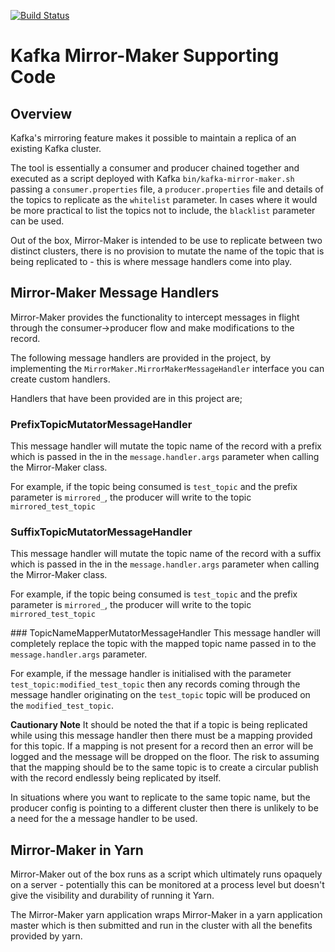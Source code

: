 [![Build Status](https://travis-ci.org/owenrumney/yarn_mirrormaker.svg?branch=master)](https://travis-ci.org/owenrumney/yarn_mirrormaker)

# Kafka Mirror-Maker Supporting Code

## Overview
Kafka's mirroring feature makes it possible to maintain a replica of an existing Kafka cluster.

The tool is essentially a consumer and producer chained together and executed as a script deployed with Kafka `bin/kafka-mirror-maker.sh` passing a `consumer.properties` file, a `producer.properties` file and details of the topics to replicate as the `whitelist` parameter.
In cases where it would be more practical to list the topics not to include, the `blacklist` parameter can be used.

Out of the box, Mirror-Maker is intended to be use to replicate between two distinct clusters, there is no provision to mutate the name of the topic that is being replicated to - this is where message handlers come into play.

## Mirror-Maker Message Handlers
Mirror-Maker provides the functionality to intercept messages in flight through the consumer->producer flow and make modifications to the record.

The following message handlers are provided in the project, by implementing the `MirrorMaker.MirrorMakerMessageHandler` interface you can create custom handlers.

Handlers that have been provided are in this project are;

### PrefixTopicMutatorMessageHandler
This message handler will mutate the topic name of the record with a prefix which is passed in the in the `message.handler.args` parameter when calling the Mirror-Maker class.

For example, if the topic being consumed is `test_topic` and the prefix parameter is `mirrored_`, the producer will write to the topic `mirrored_test_topic`

### SuffixTopicMutatorMessageHandler
This message handler will mutate the topic name of the record with a suffix which is passed in the in the `message.handler.args` parameter when calling the Mirror-Maker class.

For example, if the topic being consumed is `test_topic` and the prefix parameter is `mirrored_`, the producer will write to the topic `mirrored_test_topic`

### TopicNameMapperMutatorMessageHandler
This message handler will completely replace the topic with the mapped topic name passed in to the `message.handler.args` parameter.

For example, if the message handler is initialised with the parameter `test_topic:modified_test_topic` then any records coming through the message handler originating on the `test_topic` topic will be produced on the `modified_test_topic`.

**Cautionary Note** It should be noted the that if a topic is being replicated while using this message handler then there must be a mapping provided for this topic. If a mapping is not present for a record then an error will be logged and the message will be dropped on the floor.
The risk to assuming that the mapping should be to the same topic is to create a circular publish with the record endlessly being replicated by itself.

In situations where you want to replicate to the same topic name, but the producer config is pointing to a different cluster then there is unlikely to be a need for the a message handler to be used.

## Mirror-Maker in Yarn
Mirror-Maker out of the box runs as a script which ultimately runs opaquely on a server - potentially this can be monitored at a process level but doesn't give the visibility and durability of running it Yarn.

The Mirror-Maker yarn application wraps Mirror-Maker in a yarn application master which is then submitted and run in the cluster with all the benefits provided by yarn. 
